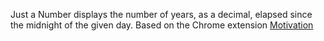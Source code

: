 Just a Number displays the number of years, as a decimal, elapsed since the midnight of the given day. Based on the Chrome extension [Motivation](https://chrome.google.com/webstore/detail/motivation/ofdgfpchbidcgncgfpdlpclnpaemakoj?hl=en)
